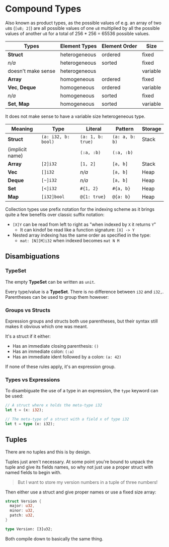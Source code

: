 # Compound Types

Also known as product types, as the possible values of e.g. an array of two `u8`s (`[u8; 2]`) are all possible values of one `u8` multiplied by all the possible values of another `u8` for a total of 256 \* 256 = 65536 possible values.

| Types              | Element Types | Element Order | Size     |
| ------------------ | ------------- | ------------- | -------- |
| **Struct**         | heterogeneous | ordered       | fixed    |
| *n/a*              | heterogeneous | sorted        | fixed    |
| doesn't make sense | heterogeneous |               | variable |
| **Array**          | homogeneous   | ordered       | fixed    |
| **Vec**, **Deque** | homogeneous   | ordered       | variable |
| *n/a*              | homogeneous   | sorted        | fixed    |
| **Set**, **Map**   | homogeneous   | sorted        | variable |

It does not make sense to have a variable size heterogeneous type.

| Meaning         | Type                | Literal           | Pattern        | Storage |
| --------------- | ------------------- | ----------------- | -------------- | ------- |
| **Struct**      | `(a: i32, b: bool)` | `(a: 1, b: true)` | `(a: a, b: b)` | Stack   |
| (implicit name) |                     | `(:a, :b)`        | `(:a, :b)`     |         |
| **Array**       | `[2]i32`            | `[1, 2]`          | `[a, b]`       | Stack   |
| **Vec**         | `[]i32`             | *n/a*             | `[a, b]`       | Heap    |
| **Deque**       | `[~]i32`            | *n/a*             | `[a, b]`       | Heap    |
| **Set**         | `[<]i32`            | `#{1, 2}`         | `#{a, b}`      | Heap    |
| **Map**         | `[i32]bool`         | `@{1: true}`      | `@{a: b}`      | Heap    |

Collection types use prefix notation for the indexing scheme as it brings quite a few benefits over classic suffix notation:

- `[X]Y` can be read from left to right as "when indexed by `X` it returns `Y`"
  - It can kindof be read like a function signature: `[X] -> Y`
- Nested array indexing has the same order as specified in the type:
  - `mat: [N][M]i32` when indexed becomes `mat N M`

## Disambiguations

### TypeSet

The empty **TypeSet** can be written as `unit`.

Every type/value is a **TypeSet**. There is no difference between `i32` and `i32,`. Parentheses can be used to group them however:

### Groups vs Structs

Expression groups and structs both use parentheses, but their syntax still makes it obvious which one was meant.

It's a struct if it either:

- Has an immediate closing parenthesis: `()`
- Has an immediate colon: `(:a)`
- Has an immediate ident followed by a colon: `(a: 42)`

If none of these rules apply, it's an expression group.

### Types vs Expressions

To disambiguate the use of a type in an expression, the `type` keyword can be used:

```rs
// A struct where x holds the meta-type i32
let t = (x: i32);

// The meta-type of a struct with a field x of type i32
let t = type (x: i32);
```

## Tuples

There are no tuples and this is by design.

Tuples just aren't necessary. At some point you're bound to unpack the tuple and give its fields names, so why not just use a proper struct with named fields to begin with.

> But I want to store my version numbers in a tuple of three numbers!

Then either use a struct and give proper names or use a fixed size array:

```rs
struct Version {
  major: u32,
  minor: u32,
  patch: u32,
}

type Version: [3]u32;
```

Both compile down to basically the same thing.
